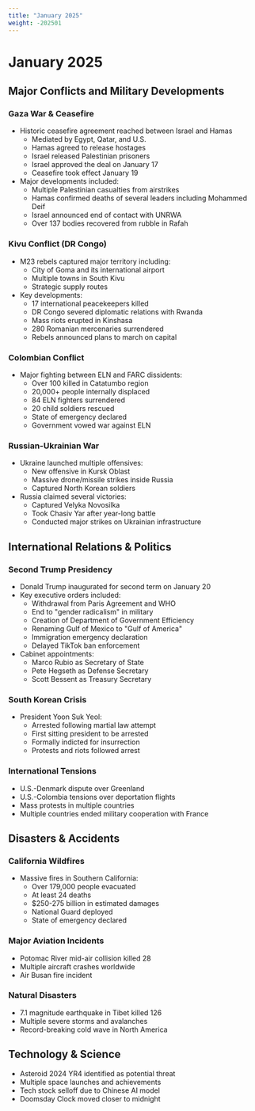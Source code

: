 ```yaml
---
title: "January 2025"
weight: -202501
---
```


# January 2025

## Major Conflicts and Military Developments

### Gaza War & Ceasefire
- Historic ceasefire agreement reached between Israel and Hamas
  * Mediated by Egypt, Qatar, and U.S.
  * Hamas agreed to release hostages
  * Israel released Palestinian prisoners
  * Israel approved the deal on January 17
  * Ceasefire took effect January 19
- Major developments included:
  * Multiple Palestinian casualties from airstrikes
  * Hamas confirmed deaths of several leaders including Mohammed Deif
  * Israel announced end of contact with UNRWA
  * Over 137 bodies recovered from rubble in Rafah

### Kivu Conflict (DR Congo)
- M23 rebels captured major territory including:
  * City of Goma and its international airport
  * Multiple towns in South Kivu
  * Strategic supply routes
- Key developments:
  * 17 international peacekeepers killed
  * DR Congo severed diplomatic relations with Rwanda
  * Mass riots erupted in Kinshasa
  * 280 Romanian mercenaries surrendered
  * Rebels announced plans to march on capital

### Colombian Conflict
- Major fighting between ELN and FARC dissidents:
  * Over 100 killed in Catatumbo region
  * 20,000+ people internally displaced
  * 84 ELN fighters surrendered
  * 20 child soldiers rescued
  * State of emergency declared
  * Government vowed war against ELN

### Russian-Ukrainian War
- Ukraine launched multiple offensives:
  * New offensive in Kursk Oblast
  * Massive drone/missile strikes inside Russia
  * Captured North Korean soldiers
- Russia claimed several victories:
  * Captured Velyka Novosilka
  * Took Chasiv Yar after year-long battle
  * Conducted major strikes on Ukrainian infrastructure

## International Relations & Politics

### Second Trump Presidency
- Donald Trump inaugurated for second term on January 20
- Key executive orders included:
  * Withdrawal from Paris Agreement and WHO
  * End to "gender radicalism" in military
  * Creation of Department of Government Efficiency
  * Renaming Gulf of Mexico to "Gulf of America"
  * Immigration emergency declaration
  * Delayed TikTok ban enforcement
- Cabinet appointments:
  * Marco Rubio as Secretary of State
  * Pete Hegseth as Defense Secretary
  * Scott Bessent as Treasury Secretary

### South Korean Crisis
- President Yoon Suk Yeol:
  * Arrested following martial law attempt
  * First sitting president to be arrested
  * Formally indicted for insurrection
  * Protests and riots followed arrest

### International Tensions
- U.S.-Denmark dispute over Greenland
- U.S.-Colombia tensions over deportation flights
- Mass protests in multiple countries
- Multiple countries ended military cooperation with France

## Disasters & Accidents

### California Wildfires
- Massive fires in Southern California:
  * Over 179,000 people evacuated
  * At least 24 deaths
  * $250-275 billion in estimated damages
  * National Guard deployed
  * State of emergency declared

### Major Aviation Incidents
- Potomac River mid-air collision killed 28
- Multiple aircraft crashes worldwide
- Air Busan fire incident

### Natural Disasters
- 7.1 magnitude earthquake in Tibet killed 126
- Multiple severe storms and avalanches
- Record-breaking cold wave in North America

## Technology & Science

- Asteroid 2024 YR4 identified as potential threat
- Multiple space launches and achievements
- Tech stock selloff due to Chinese AI model
- Doomsday Clock moved closer to midnight

